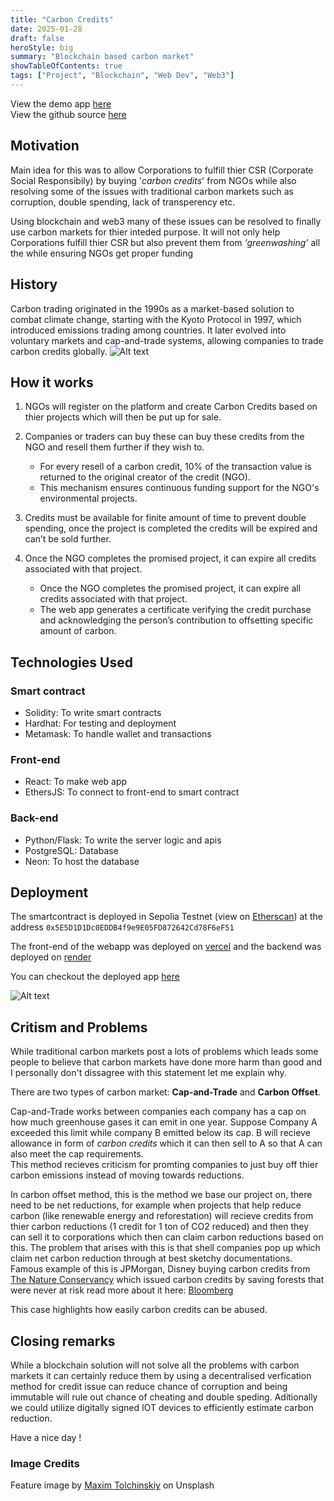 ```yaml
---
title: "Carbon Credits"
date: 2025-01-28
draft: false
heroStyle: big
summary: "Blockchain based carbon market"
showTableOfContents: true
tags: ["Project", "Blockchain", "Web Dev", "Web3"]
---
```

View the demo app [here](https://carbon-credit-sepolia.vercel.app/home)<br>
View the github source [here](https://github.com/devansh-srv/Carbon-Credit)

## Motivation

Main idea for this was to allow Corporations to fulfill thier CSR (Corporate Social Responsibily) by buying '*carbon credits*' from NGOs while also resolving some of the issues with traditional carbon markets such as corruption, double spending, lack of transperency etc. 

Using blockchain and web3 many of these issues can be resolved to finally use carbon markets for thier inteded purpose. It will not only help Corporations fulfill thier CSR but also prevent them from *'greenwashing'* all the while ensuring NGOs get proper funding

## History
Carbon trading originated in the 1990s as a market-based solution to combat climate change, starting with the Kyoto Protocol in 1997, which introduced emissions trading among countries. It later evolved into voluntary markets and cap-and-trade systems, allowing companies to trade carbon credits globally.
![Alt text](/projects/carbon_credits/International_Conference_Center_Kyoto.jpg "International Conference Center Kyoto")

## How it works
1. NGOs will register on the platform and create Carbon Credits based on thier projects which will then be put up for sale.
2. Companies or traders can buy these can buy these credits from the NGO and resell them further if they wish to.
   - For every resell of a carbon credit, 10% of the transaction value is returned to the original creator of the credit (NGO).
   - This mechanism ensures continuous funding support for the NGO's environmental projects.

3. Credits must be available for finite amount of time to prevent double spending, once the project is completed the credits will be expired and can’t be sold further.

4. Once the NGO completes the promised project, it can expire all credits associated with that project.
   - Once the NGO completes the promised project, it can expire all credits associated with that project.
   - The web app generates a certificate verifying the credit purchase and acknowledging the person’s contribution to offsetting specific amount of carbon.

## Technologies Used
### Smart contract
- Solidity: To write smart contracts
- Hardhat: For testing and deployment
- Metamask: To handle wallet and transactions

### Front-end
- React: To make web app
- EthersJS: To connect to front-end to smart contract

### Back-end
- Python/Flask: To write the server logic and apis
- PostgreSQL: Database
- Neon: To host the database

## Deployment
The smartcontract is deployed in Sepolia Testnet (view on [Etherscan](https://sepolia.etherscan.io/address/0x5E5D1D1Dc0EDDB4f9e9E05FD872642Cd78F6eF51)) at the address `0x5E5D1D1Dc0EDDB4f9e9E05FD872642Cd78F6eF51`

The front-end of the webapp was deployed on [vercel](https://www.vercel.com) and the backend was deployed on [render](https://www.render.com)

You can checkout the deployed app [here](https://carbon-credit-sepolia.vercel.app/home)

![Alt text](/projects/carbon_credits/deployed.png "[Deployed App](https://carbon-credit-sepolia.vercel.app/home)")


## Critism and Problems
While traditional carbon markets post a lots of problems which leads some people to believe that carbon markets have done more harm than good and I personally don't dissagree with this statement let me explain why.

There are two types of carbon market: **Cap-and-Trade** and **Carbon Offset**.

Cap-and-Trade works between companies each company has a cap on how much greenhouse gases it can emit in one year. Suppose Company A exceeded this limit while company B emitted below its cap. B will recieve allowance in form of *carbon credits* which it can then sell to A so that A can also meet the cap requirements.<br>This method recieves criticism for promting companies to just buy off thier carbon emissions instead of moving towards reductions.

In carbon offset method, this is the method we base our project on, there need to be net reductions, for example when projects that help reduce carbon (like renewable energy and reforestation) will recieve credits from thier carbon reductions (1 credit for 1 ton of CO2 reduced) and then they can sell it to corporations which then can claim carbon reductions based on this. The problem that arises with this is that shell companies pop up which claim  net carbon reduction through at best sketchy documentations. Famous example of this is JPMorgan, Disney buying carbon credits from [The Nature Conservancy](https://www.nature.org/en-us/) which issued carbon credits by saving forests that were never at risk read more about it here: [Bloomberg](https://www.bloomberg.com/features/2020-nature-conservancy-carbon-offsets-trees/)

This case highlights how easily carbon credits can be abused.

## Closing remarks
While a blockchain solution will not solve all the problems with carbon markets it can certainly reduce them by using a decentralised verfication method for credit issue can reduce chance of corruption and being immutable will rule out chance of cheating and double speding. Aditionally we could utilize digitally signed IOT devices to efficiently estimate carbon reduction.

Have a nice day !

### Image Credits
Feature image by [Maxim Tolchinskiy](https://unsplash.com/@shaikhulud) on Unsplash